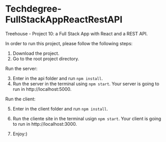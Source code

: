 # Techdegree-FullStackAppReactRestAPI
 Treehouse - Project 10: a Full Stack App with React and a REST API. 

 In order to run this project, please follow the following steps:

 1. Download the project.
 2. Go to the root project directory.

 Run the server: 

 3. Enter in the api folder and run ```npm install```.
 4. Run the server in the terminal using ```npm start```. Your server is going to run in http://localhost:5000.

 Run the client: 

 5. Enter in the client folder and run ```npm install```.
 6. Run the cliente site in the terminal usign ```npm start```. Your client is going to run in http://localhost:3000.

 7. Enjoy:)







